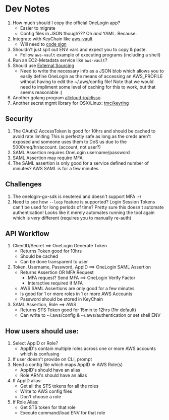 # Dev Notes

 1. How much should I copy the official OneLogin app?
    - Easier to migrate
    - Config files in JSON though???  Oh _and_ YAML.  Because.
 1. Integrate with KeyChain like [aws-vault](https://github.com/99designs/aws-vault)
    - Will need to [code sign](https://github.com/99designs/aws-vault#development)
 1. Shouldn't just spit out ENV vars and expect you to copy & paste.
    - Follow `aws-vault` example of executing programs (including a shell)
 1. Run an EC2-Metadata service like `aws-vault`?
 1. Should use [External Sourcing](https://docs.aws.amazon.com/cli/latest/userguide/cli-configure-sourcing-external.html)
	- Need to write the necessary info as a JSON blob which allows you to easily
	define OneLogin as the means of accessing an AWS_PROFILE without having to 
	edit the ~/.aws/config file!   Note that we would need to impliment some level
	of caching for this to work, but that seems reasonable :)
 1. Another golang program [allcloud-io/clisso](https://github.com/allcloud-io/clisso)
 1. Another secret mgmt library for OSX/Linux: [tmc/keyring](https://github.com/tmc/keyring)

## Security

 1. The OAuth2 AccessToken is good for 10hrs and should be cached to avoid rate limiting
    This is perfectly safe as long as the creds aren't exposed and someone uses them
    to DoS us due to the 5000/req/hr/account.  (account, not user?)
 1. SAML Assertion requires OneLogin username/password
 1. SAML Assertion may require MFA
 1. The SAML assertion is only good for a service defined number of minutes?
    AWS SAML is for a few minutes.

## Challenges

 1. The onelogin-go-sdk is neutered and doesn't support MFA :-/
 1. Need to see how `--loop` feature is supported?  Login Session Tokens can't be used for long periods of time?
    Pretty sure this doesn't automate authentication!  Looks like it merely 
    automates running the tool again which is _very_ different (requires you to
    manually re-auth)

## API Workflow

 1. ClientID/Secret ==> OneLogin Generate Token
    * Returns Token good for 10hrs
    * Should be cached 
    * Can be done transparent to user
 1. Token, Username, Password, AppID ==> OneLogin SAML Assertion 
    * Returns Assertion OR MFA Request 
        * MFA request?  Send MFA  ==> OneLogin Verify Factor
        * Interactive required if MFA
    * AWS SAML Assertions are only good for a few minutes 
    * Is good for 1 or more roles in 1 or more AWS Accounts
    * Password should be stored in KeyChain
 1. SAML Assertion, Role ==> AWS 
    * Returns STS Token good for 15min to 12hrs (1hr default)
    * Can write to ~/.aws/config & ~/.aws/authentication or set shell ENV

## How users should use:

 1. Select AppID or Role?
    * AppID's contain multiple roles across one or more AWS accounts which
        is confusing
 1. If user doesn't provide on CLI, prompt
 1. Need a config file which maps AppID => AWS Role(s)
    * AppID's should have an alias
    * Role ARN's should have an alias
 1. If AppID alias:
    * Get all the STS tokens for all the roles
    * Write to AWS config files
    * Don't choose a role 
 1. If Role Alias:
    * Get STS token for that role 
    * Execute command/load ENV for that role

